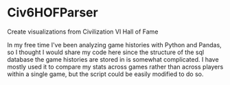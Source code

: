 # Civ6HOFParser
Create visualizations from Civilization VI Hall of Fame

In my free time I've been analyzing game histories with Python and Pandas, so I thought I would share my code here since the structure of the sql database the game histories are stored in is somewhat complicated. I have mostly used it to compare my stats across games rather than across players within a single game, but the script could be easily modified to do so.
